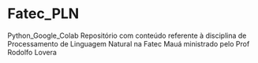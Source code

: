 # Fatec_PLN
Python_Google_Colab
Repositório com conteúdo referente à disciplina de Processamento de Linguagem Natural na Fatec Mauá ministrado pelo Prof Rodolfo Lovera
